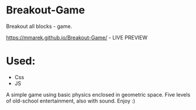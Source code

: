 # Breakout-Game
Breakout all blocks - game.

https://mmarek.github.io/Breakout-Game/ - LIVE PREVIEW

# Used:
- Css
- JS


A simple game using basic physics enclosed in geometric space.
Five levels of old-school entertainment, also with sound. Enjoy :)

